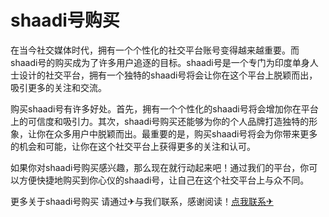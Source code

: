 # shaadi号购买

在当今社交媒体时代，拥有一个个性化的社交平台账号变得越来越重要。而shaadi号的购买成为了许多用户追逐的目标。shaadi号是一个专门为印度单身人士设计的社交平台，拥有一个独特的shaadi号将会让你在这个平台上脱颖而出，吸引更多的关注和交流。

购买shaadi号有许多好处。首先，拥有一个个性化的shaadi号将会增加你在平台上的可信度和吸引力。其次，shaadi号购买还能够为你的个人品牌打造独特的形象，让你在众多用户中脱颖而出。最重要的是，购买shaadi号将会为你带来更多的机会和可能，让你在这个社交平台上获得更多的关注和认可。

如果你对shaadi号购买感兴趣，那么现在就行动起来吧！通过我们的平台，你可以方便快捷地购买到你心仪的shaadi号，让自己在这个社交平台上与众不同。

更多关于shaadi号购买 请通过✈与我们联系，感谢阅读！[点我联系✈](https://go.G208.com)
